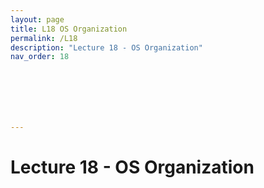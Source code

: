 ```yaml
---
layout: page
title: L18 OS Organization
permalink: /L18
description: "Lecture 18 - OS Organization"
nav_order: 18







---
```


# Lecture 18 - OS Organization